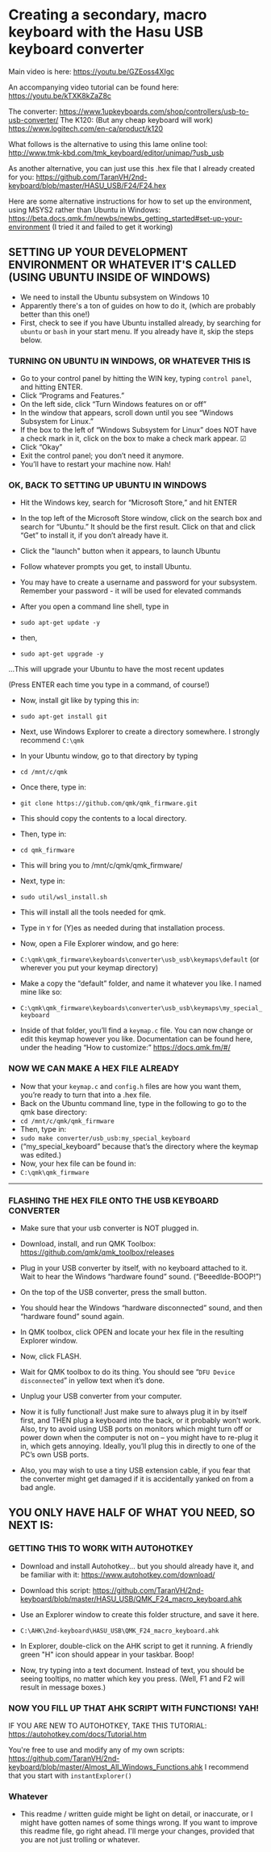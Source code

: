# Creating a secondary, macro keyboard with the Hasu USB keyboard converter

Main video is here: https://youtu.be/GZEoss4XIgc

An accompanying video tutorial can be found here: https://youtu.be/kTXK8kZaZ8c

The converter: https://www.1upkeyboards.com/shop/controllers/usb-to-usb-converter/
The K120: (But any cheap keyboard will work) https://www.logitech.com/en-ca/product/k120

What follows is the alternative to using this lame online tool: 
http://www.tmk-kbd.com/tmk_keyboard/editor/unimap/?usb_usb

As another alternative, you can just use this .hex file that I already created for you:
 https://github.com/TaranVH/2nd-keyboard/blob/master/HASU_USB/F24/F24.hex

Here are some alternative instructions for how to set up the environment, using MSYS2 rather than Ubuntu in Windows: https://beta.docs.qmk.fm/newbs/newbs_getting_started#set-up-your-environment (I tried it and failed to get it working)

 
## SETTING UP YOUR DEVELOPMENT ENVIRONMENT OR WHATEVER IT'S CALLED (USING UBUNTU INSIDE OF WINDOWS)

- We need to install the Ubuntu subsystem on Windows 10
- Apparently there's a ton of guides on how to do it, (which are probably better than this one!)
- First, check to see if you have Ubuntu installed already, by searching for ```ubuntu``` or ```bash``` in your start menu. If you already have it, skip the steps below.

### TURNING ON UBUNTU IN WINDOWS, OR WHATEVER THIS IS
- Go to your control panel by hitting the WIN key, typing ```control panel```, and hitting ENTER.
- Click “Programs and Features.”
- On the left side, click “Turn Windows features on or off”
- In the window that appears, scroll down until you see “Windows Subsystem for Linux.”
- If the box to the left of “Windows Subsystem for Linux” does NOT have a check mark in it, click on the box to make a check mark appear. ☑
- Click “Okay”
- Exit the control panel; you don’t need it anymore.
- You’ll have to restart your machine now. Hah!

### OK, BACK TO SETTING UP UBUNTU IN WINDOWS
- Hit the Windows key, search for “Microsoft Store,” and hit ENTER
- In the top left of the Microsoft Store window, click on the search box and search for “Ubuntu.” It should be the first result. Click on that and click “Get” to install it, if you don’t already have it.
- Click the "launch" button when it appears, to launch Ubuntu
- Follow whatever prompts you get, to install Ubuntu.
- You may have to create a username and password for your subsystem. Remember your password - it will be used for elevated commands

- After you open a command line shell, type in
- ```sudo apt-get update -y```
- then,
- ```sudo apt-get upgrade -y```

…This will upgrade your Ubuntu to have the most recent updates

(Press ENTER each time you type in a command, of course!)

- Now, install git like by typing this in:
- ```sudo apt-get install git```

- Next, use Windows Explorer to create a directory somewhere. I strongly recommend ```C:\qmk```
- In your Ubuntu window, go to that directory by typing
- ```cd /mnt/c/qmk```
- Once there, type in:
- ```git clone https://github.com/qmk/qmk_firmware.git```
- This should copy the contents to a local directory.
- Then, type in:
- ```cd qmk_firmware```
- This will bring you to /mnt/c/qmk/qmk_firmware/
- Next, type in:
- ```sudo util/wsl_install.sh```
- This will install all the tools needed for qmk.
- Type in ```Y``` for (Y)es as needed during that installation process.
- Now, open a File Explorer window, and go here:
- ```C:\qmk\qmk_firmware\keyboards\converter\usb_usb\keymaps\default``` (or wherever you put your keymap directory)
- Make a copy the “default” folder, and name it whatever you like. I named mine like so:
- ```C:\qmk\qmk_firmware\keyboards\converter\usb_usb\keymaps\my_special_keyboard```
- Inside of that folder, you’ll find a ```keymap.c``` file. You can now change or edit this keymap however you like. Documentation can be found here, under the heading “How to customize:” https://docs.qmk.fm/#/

### NOW WE CAN MAKE A HEX FILE ALREADY

- Now that your ```keymap.c``` and ```config.h``` files are how you want them, you’re ready to turn that into a .hex file.
- Back on the Ubuntu command line, type in the following to go to the qmk base directory:
- ```cd /mnt/c/qmk/qmk_firmware```
- Then, type in:
- ```sudo make converter/usb_usb:my_special_keyboard```
- (“my_special_keyboard” because that’s the directory where the keymap was edited.)
- Now, your hex file can be found in:
- ```C:\qmk\qmk_firmware```

-------------

### FLASHING THE HEX FILE ONTO THE USB KEYBOARD CONVERTER
- Make sure that your usb converter is NOT plugged in.
- Download, install, and run QMK Toolbox: https://github.com/qmk/qmk_toolbox/releases
- Plug in your USB converter by itself, with no keyboard attached to it. Wait to hear the Windows “hardware found” sound.  (“Beeedlde-BOOP!”)
- On the top of the USB converter, press the small button.
- You should hear the Windows “hardware disconnected” sound, and then “hardware found” sound again.
- In QMK toolbox, click OPEN and locate your hex file in the resulting Explorer window.
- Now, click FLASH.
- Wait for QMK toolbox to do its thing. You should see “```DFU Device disconnected```” in yellow text when it’s done.
- Unplug your USB converter from your computer.

- Now it is fully functional! Just make sure to always plug it in by itself first, and THEN plug a keyboard into the back, or it probably won’t work. Also, try to avoid using USB ports on monitors which might turn off or power down when the computer is not on – you might have to re-plug it in, which gets annoying. Ideally, you’ll plug this in directly to one of the PC’s own USB ports.

- Also, you may wish to use a tiny USB extension cable, if you fear that the converter might get damaged if it is accidentally yanked on from a bad angle.

## YOU ONLY HAVE HALF OF WHAT YOU NEED, SO NEXT IS:

### GETTING THIS TO WORK WITH AUTOHOTKEY

- Download and install Autohotkey... but you should already have it, and be familiar with it: https://www.autohotkey.com/download/
- Download this script:
https://github.com/TaranVH/2nd-keyboard/blob/master/HASU_USB/QMK_F24_macro_keyboard.ahk

- Use an Explorer window to create this folder structure, and save it here.

- ```C:\AHK\2nd-keyboard\HASU_USB\QMK_F24_macro_keyboard.ahk```

- In Explorer, double-click on the AHK script to get it running. A friendly green "H" icon should appear in your taskbar. Boop!

- Now, try typing into a text document. Instead of text, you should be seeing tooltips, no matter which key you press. (Well, F1 and F2 will result in message boxes.)

### NOW YOU FILL UP THAT AHK SCRIPT WITH FUNCTIONS! YAH!

IF YOU ARE NEW TO AUTOHOTKEY, TAKE THIS TUTORIAL:
https://autohotkey.com/docs/Tutorial.htm

You're free to use and modify any of my own scripts: https://github.com/TaranVH/2nd-keyboard/blob/master/Almost_All_Windows_Functions.ahk I recommend that you start with ```instantExplorer()```

### Whatever

- This readme / written guide might be light on detail, or inaccurate,  or I might have gotten names of some things wrong. If you want to improve this readme file, go right ahead. I'll merge your changes, provided that you are not just trolling or whatever.

